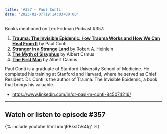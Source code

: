 ```yaml
---
title: '#357 – Paul Conti'
date: '2023-02-07T19:14:03+00:00'
---
```


Books mentioned on Lex Fridman Podcast #357:

1. <b><a href="https://amzn.to/3Ye235A" target="_blank" rel="sponsored noopener noreferrer">Trauma: The Invisible Epidemic: How Trauma Works and How We Can Heal From It</a></b> by Paul Conti
2. <b><a href="https://amzn.to/3x2uffR" target="_blank" rel="sponsored noopener noreferrer">Stranger in a Strange Land</a></b> by Robert A. Heinlein
3. <b><a href="https://amzn.to/3lhqa4P" target="_blank" rel="sponsored noopener noreferrer">The Myth of Sisyphus</a></b> by Albert Camus
4. <b><a href="https://amzn.to/3RICZkt" target="_blank" rel="sponsored noopener noreferrer">The First Man</a></b> by Albert Camus

Paul Conti is a graduate of Stanford University School of Medicine. He completed his training at Stanford and Harvard, where he served as Chief Resident. Dr. Conti is the author of Trauma: The Invisible Epidemic, a book that brings his valuable.

- <a href="https://www.linkedin.com/in/dr-paul-m-conti-845074216/" target="_blank">https://www.linkedin.com/in/dr-paul-m-conti-845074216/</a>

- - - - - -

## Watch or listen to episode #357

{% include youtube.html id='jRBksDVs4tg' %}